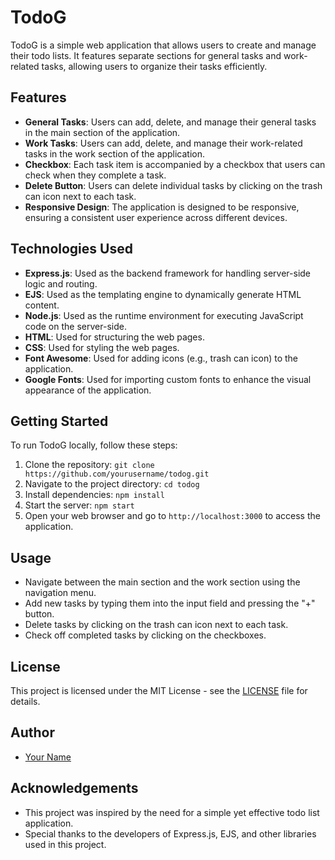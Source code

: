 # TodoG

TodoG is a simple web application that allows users to create and manage their todo lists. It features separate sections for general tasks and work-related tasks, allowing users to organize their tasks efficiently. 

## Features

- **General Tasks**: Users can add, delete, and manage their general tasks in the main section of the application.
- **Work Tasks**: Users can add, delete, and manage their work-related tasks in the work section of the application.
- **Checkbox**: Each task item is accompanied by a checkbox that users can check when they complete a task.
- **Delete Button**: Users can delete individual tasks by clicking on the trash can icon next to each task.
- **Responsive Design**: The application is designed to be responsive, ensuring a consistent user experience across different devices.

## Technologies Used

- **Express.js**: Used as the backend framework for handling server-side logic and routing.
- **EJS**: Used as the templating engine to dynamically generate HTML content.
- **Node.js**: Used as the runtime environment for executing JavaScript code on the server-side.
- **HTML**: Used for structuring the web pages.
- **CSS**: Used for styling the web pages.
- **Font Awesome**: Used for adding icons (e.g., trash can icon) to the application.
- **Google Fonts**: Used for importing custom fonts to enhance the visual appearance of the application.

## Getting Started

To run TodoG locally, follow these steps:

1. Clone the repository: `git clone https://github.com/yourusername/todog.git`
2. Navigate to the project directory: `cd todog`
3. Install dependencies: `npm install`
4. Start the server: `npm start`
5. Open your web browser and go to `http://localhost:3000` to access the application.

## Usage

- Navigate between the main section and the work section using the navigation menu.
- Add new tasks by typing them into the input field and pressing the "+" button.
- Delete tasks by clicking on the trash can icon next to each task.
- Check off completed tasks by clicking on the checkboxes.

## License

This project is licensed under the MIT License - see the [LICENSE](LICENSE) file for details.

## Author

- [Your Name](https://github.com/yourusername)

## Acknowledgements

- This project was inspired by the need for a simple yet effective todo list application.
- Special thanks to the developers of Express.js, EJS, and other libraries used in this project.
